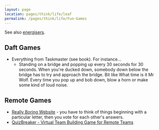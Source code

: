 ```yaml
---
layout: page
location: pages/think/life/leaf
permalink: /pages/think/life/Fun-Games
---
```


See also [energisers](/pages/think/events/workshops/energisers-warmups.md).

## Daft Games

- Everything from Taskmaster (see book). For instance...
    - Standing on a bridge and popping up every 30 seconds for 30 seconds. When you're ducked down, somebody down below the bridge has to try and approach the bridge. Bit like What time is it Mr Wolf. Every time you pop up and bob down, blow a horn or make some kind of loud noise.

## Remote Games

- [Really Boring Website](https://really.boring.website/) - you have to think of things beginning with a particular letter, then you vote for each other's answers.
- [QuizBreaker - Virtual Team Building Game for Remote Teams](https://www.quizbreaker.com/)
